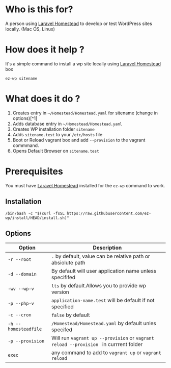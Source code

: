 # Who is this for?

A person using [Laravel Homestead](https://laravel.com/docs/9.x/homestead) to develop or test WordPress sites locally. (Mac OS, Linux)

# How does it help ?

It's a simple command to install a wp site locally using [Laravel Homestead](https://laravel.com/docs/9.x/homestead) box

```
ez-wp sitename
```

# What does it do ?

1. Creates entry in `~/Homestead/Homestead.yaml` for sitename (change in options)[^1]
2. Adds database entry in `~/Homestead/Homestead.yaml`
3. Creates WP installation folder `sitename`
4. Adds `sitename.test` to your `/etc/hosts` file
5. Boot or Reload vagrant box and add `--provision` to the vagrant commmand.
6. Opens Default Browser on `sitename.test`

# Prerequisites

You must have [Laravel Homestead](https://laravel.com/docs/9.x/homestead) installed for the `ez-wp` command to work. 

## Installation

```
/bin/bash -c "$(curl -fsSL https://raw.githubusercontent.com/ez-wp/install/HEAD/install.sh)"
```

## Options

| Option               | Description                                                                           |
| -------------------- | ------------------------------------------------------------------------------------- |
| `-r --root`          | `.` by default, value can be relative path or absiolute path                          |
| `-d --domain`        | By default will user application name unless specififed                               |
| `-wv --wp-v`         | `lts` by default.Allows you to provide wp version                                     |
| `-p --php-v`         | `application-name.test` will be default if not specified                              |
| `-c --cron`          | `false` by default                                                                    |
| `-h --homesteadfile` | `/Homestead/Homestead.yaml` by default unles specifed                                 |
| `-p --provision`     | Will run `vagrant up --provision` or `vagrant reload --provision ` in currrent folder |
| `exec`               | any command to add to `vagrant up` or `vagrant reload`                                |
